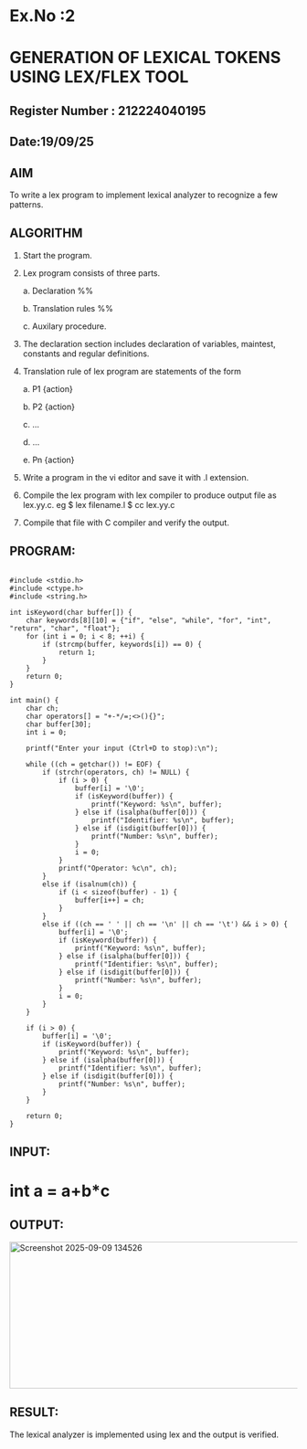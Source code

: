 # Ex.No :2
# GENERATION OF LEXICAL TOKENS USING LEX/FLEX TOOL
## Register Number : 212224040195
## Date:19/09/25
## AIM
 To write a lex program to implement lexical analyzer to recognize a few patterns.
## ALGORITHM

1.	Start the program.

2.	Lex program consists of three parts.

     a.	Declaration %%

     b.	Translation rules %%

     c.	Auxilary procedure.

3.	The declaration section includes declaration of variables, maintest, constants and regular definitions.
4.	Translation rule of lex program are statements of the form

    a.	P1 {action}

    b.	P2 {action}

    c.	…

    d.	…

    e.	Pn {action}

5.	Write a program in the vi editor and save it with .l extension.

6.	Compile the lex program with lex compiler to produce output file as lex.yy.c. eg $ lex filename.l $ cc lex.yy.c
7.	Compile that file with C compiler and verify the output.

## PROGRAM:
```

#include <stdio.h>
#include <ctype.h>
#include <string.h>

int isKeyword(char buffer[]) {
    char keywords[8][10] = {"if", "else", "while", "for", "int", "return", "char", "float"};
    for (int i = 0; i < 8; ++i) {
        if (strcmp(buffer, keywords[i]) == 0) {
            return 1;
        }
    }
    return 0;
}

int main() {
    char ch;
    char operators[] = "+-*/=;<>(){}";
    char buffer[30];
    int i = 0;

    printf("Enter your input (Ctrl+D to stop):\n");

    while ((ch = getchar()) != EOF) {
        if (strchr(operators, ch) != NULL) {
            if (i > 0) {
                buffer[i] = '\0';
                if (isKeyword(buffer)) {
                    printf("Keyword: %s\n", buffer);
                } else if (isalpha(buffer[0])) {
                    printf("Identifier: %s\n", buffer);
                } else if (isdigit(buffer[0])) {
                    printf("Number: %s\n", buffer);
                }
                i = 0;
            }
            printf("Operator: %c\n", ch);
        } 
        else if (isalnum(ch)) {
            if (i < sizeof(buffer) - 1) {
                buffer[i++] = ch;
            }
        } 
        else if ((ch == ' ' || ch == '\n' || ch == '\t') && i > 0) {
            buffer[i] = '\0';
            if (isKeyword(buffer)) {
                printf("Keyword: %s\n", buffer);
            } else if (isalpha(buffer[0])) {
                printf("Identifier: %s\n", buffer);
            } else if (isdigit(buffer[0])) {
                printf("Number: %s\n", buffer);
            }
            i = 0;
        }
    }

    if (i > 0) {
        buffer[i] = '\0';
        if (isKeyword(buffer)) {
            printf("Keyword: %s\n", buffer);
        } else if (isalpha(buffer[0])) {
            printf("Identifier: %s\n", buffer);
        } else if (isdigit(buffer[0])) {
            printf("Number: %s\n", buffer);
        }
    }

    return 0;
}

```

## INPUT:

# int a = a+b*c 

## OUTPUT:

<img width="550" height="257" alt="Screenshot 2025-09-09 134526" src="https://github.com/user-attachments/assets/dc649384-059d-4a92-939c-35e67ed7707b" />

## RESULT:
 The lexical analyzer is implemented using lex and the output is verified.
